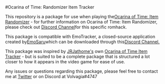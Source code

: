 #Ocarina of Time: Randomizer Item Tracker

This repository is a package for use when playing the[Ocarina of Time: Item Randomizer](https://github.com/AmazingAmpharos/OoT-Randomizer) - for further information on Ocarina of Time: Item Randomizer, please check out [Discord Channel](https://goo.gl/61RxPP)for this specific romhack.

This package is compatible with EmoTracker, a closed-source application created by[EmoSaru](https://github.com/emosaru)which can be downloaded through this[Discord Channel.](https://goo.gl/XG844K)

This package was inspired by [JRJathome's](https://github.com/JRJathome) own [Ocarina of Time Item Tracker](https://github.com/JRJathome/OoTRandoItemTracker) - but is suited to be a complete package that is structured a lot closer to how it appears in the video game for ease of use. 

Any issues or questions regarding this package, please feel free to contact me at [Twitter](https://twitter.com/volvagia224) or on Discord at Volvagia#4747